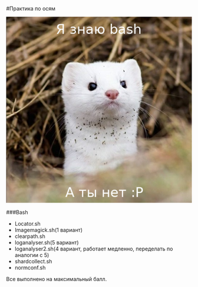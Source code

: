 #Практика по осям

![](https://github.com/Plugway/OS-practice/blob/master/mmfiles/logo.jpg)

###Bash

- Locator.sh
- Imagemagick.sh(1 вариант)
- clearpath.sh
- loganalyser.sh(5 вариант)
- loganalyser2.sh(4 вариант, работает медленно, переделать по аналогии с 5)
- shardcollect.sh
- normconf.sh

Все выполнено на максимальный балл.
